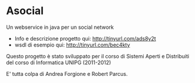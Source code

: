 Asocial
=======

Un webservice in java per un social network

 - Info e descrizione progetto qui: http://tinyurl.com/ads8y2t
 - wsdl di esempio qui:  http://tinyurl.com/bec4kty

Questo progetto è stato sviluppato per il corso di Sistemi Aperti e Distribuiti del corso di Informatica UNIPG (2011-2012)

E' tutta colpa di Andrea Forgione e Robert Parcus.
